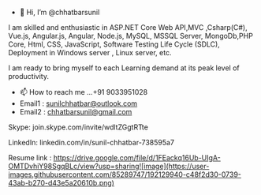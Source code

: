 - 👋 Hi, I’m @chhatbarsunil

 I am skilled and enthusiastic in 
ASP.NET Core Web API,MVC ,Csharp(C#), 
Vue.js, Angular.js, Angular, Node.js,
MySQL, MSSQL Server, MongoDb,PHP Core, 
Html, CSS, JavaScript, 
Software Testing Life Cycle (SDLC),
Deployment in Windows server , Linux server, etc. 

I am ready to bring myself to each Learning demand
at its peak level of productivity.

- 📫 How to reach me ...+91 9033951028
- Email1 : sunilchhatbar@outlook.com    
- Email2 : chhatbarsunil@gmail.com

Skype:  join.skype.com/invite/wdltZGgtRTte

LinkedIn:  linkedin.com/in/sunil-chhatbar-738595a7

Resume link : https://drive.google.com/file/d/1FEackq16Ub-UIgA-OMTDvhiY98SgqBLc/view?usp=sharing![image](https://user-images.githubusercontent.com/85289747/192129940-c48f2d30-0739-43ab-b270-d43e5a20610b.png)

